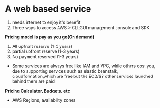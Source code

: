 # A web based service

1. needs internet to enjoy it's benefit
2. Three ways to access AWS > CLI,GUI management console and SDK

**Pricing model is pay as you go(On demand)**

1. All upfront reserve (1-3 years)
2. partial upfront reserve (1-3 years)
3. No payment reserved (1-3 years)

- Some services are always free like IAM and VPC, while others cost you, due to supporting services such as elastic beanstalk, cloudformation,which are free but the EC2/S3 other services launched behind them are paid

**Pricing Calculator, Budgets, etc**

- AWS Regions, availability zones
